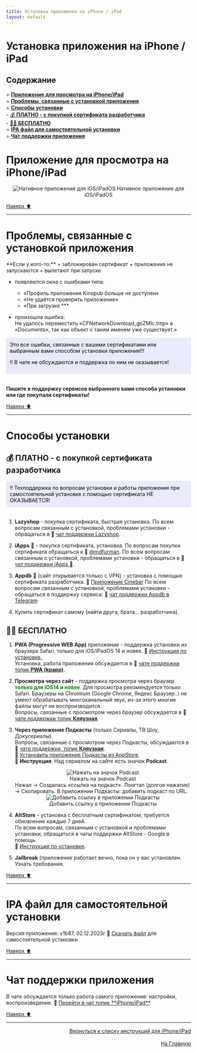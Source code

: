 ```yaml
---
title: Установка приложения на iPhone / iPad
layout: default
---
```

# Установка приложения на iPhone / iPad


<h2 id="toc">Содержание</h2>

⟡ [**Приложение для просмотра на iPhone/iPad**](#1)  
⟡ [**Проблемы, связанные с установкой приложения**](#2)  
⟡ [**Способы установки**](#3)  
    - [💰 **ПЛАТНО - c покупкой сертификата разработчика**](#3-1)  
    - [🏴‍☠️ **БЕСПЛАТНО**](#3-2)  
⟡ [**IPA файл для самостоятельной установки**](#4)  
⟡ [**Чат поддержки приложения**](#5)  



<h1 id="1">Приложение для просмотра на iPhone/iPad</h1>
<div style="text-align: center;">
  <img src="https://lazykpub.github.io/Lazykpub/assets/images/ios_install_01.png" alt="Нативное приложение для iOS/iPadOS" style="max-width: 100%; height: auto; cursor: pointer;" onclick="this.style.maxWidth = this.style.maxWidth === '100%' ? '100vw' : '100%';">
Нативное приложение для iOS/iPadOS
</div>

[Наверх ⬆️](#toc)<br>

---

<h1 id="2">Проблемы, связанные с установкой приложения</h1>
**Если у кого-то:**  
+ заблокирован сертификат  
+ приложения не запускаются  
+ вылетают при запуске  

+ появляются окна с ошибками типа:  
  + «Профиль приложения Kinopub больше не доступен»
  +  «Не удаётся проверить приложение»  
  + «При загрузке ***  
   
+ произошла ошибка:  
    Не удалось переместить «CFNetworkDownload_goZMIc.tmp» в «Documents», так как объект с таким именем уже существует.»

<div style="background-color: #E9EAFC; color: #000000; padding: 10px;">
Это все ошибки, связанные с вашими сертификатами или выбранным вами способом установки приложения!!!  

‼️ В чате не обсуждаются и поддержка по ним не оказывается!</div><br>

**Пишите в поддержку сервисов выбранного вами способа установки или где покупали сертификаты!**<br>

[Наверх ⬆️](#toc)<br>

---

<h1 id="3">Способы установки</h1>
<h2 id="3-1">💰 ПЛАТНО - c покупкой сертификата разработчика</h2>

<div style="background-color: #E9EAFC; color: #000000; padding: 10px;">‼️ Техподдержка по вопросам установки и работы приложения при самостоятельной установке с помощью сертификата НЕ ОКАЗЫВАЕТСЯ!</div><br>

1. **Lazyshop**  - покупка сертификата, быстрая установка. По всем вопросам связанным с установкой, проблемами установки - обращаться в  🔗 <a href="https://t.me/lazyshop_chat" target="_blank" rel="noopener noreferrer">чат поддержки Lazyshop</a>.   

2. **iApps**  - покупка сертификата, установка.
По вопросам покупки сертификата обращаться к 🔗  <a href="https://t.me/mdfurman" target="_blank" rel="noopener noreferrer">@mdfurman</a>.
По всем вопросам связанным с установкой, проблемами установки - обращаться в 🔗  <a href="https://t.me/+2pY6pVi7PRpmMDli" target="_blank" rel="noopener noreferrer">чат поддержки iApps </a>.

4. **Appdb**  (сайт открывается только с VPN) - установка с помощью сертификата разработчика.
🔗 <a href="https://appdb.to/details/02f3cfcb5a6b2cbd2bfc1a3cb5e33ddf75ea773a" target="_blank" rel="noopener noreferrer">Приложение Cinebar</a>
По всем вопросам связанным с установкой, проблемами установки - обращаться в поддержку сервиса:   🔗 <a href="https://t.me/appdb_telegram" target="_blank" rel="noopener noreferrer">чат поддержки Appdb в Telegram</a>

5. Купить сертификат самому (найти друга, брата... разработчика).

<h2 id="3-2">🏴‍☠️ БЕСПЛАТНО</h2>

1. **PWA (Progressive WEB App)** приложение - поддержка установки из браузера Safari, только для iOS/iPadOS 14 и новее. 
🔗 <a href="https://lazykpub.github.io/Lazykpub/pages/subp/pwa_ios" target="_blank" rel="noopener noreferrer">Инструкция по установке.</a>  
Установка, работа приложения обсуждается в 🔗 <a href="https://tg.kprtfm.com/" target="_blank" rel="noopener noreferrer">чате поддержки топик **PWA (kpapp)**</a>.

2. **Просмотра через сайт** - поддержка просмотра через браузер <span style="color: green; font-weight: bold;">только для iOS14 и новее</span>.
Для просмотра рекомендуется только Safari. Браузеры на Chromium (Google Chrome, Яндекс Браузер..) не умеют обрабатывать многоканальный звук, из-за этого многие файлы могут не воспроизводится.  
Вопросы, связанные с просмотром через браузер обсуждается в 🔗 <a href="https://tg.kprtfm.com/" target="_blank" rel="noopener noreferrer">чате поддержки топик **Кляузная**</a>.

3. **Через приложение Подкасты** (только Сериалы, ТВ Шоу, Докусериалы).  
   Вопросы, связанные с просмотром через Подкасты, обсуждаются в 🔗 [чате поддержки, топик **Кляузная**](https://tg.kprtfm.com/).  
   🔗 [Установить приложение Подкасты из AppStore](https://apps.apple.com/ru/app/подкасты/id525463029).  
   📌 **Инструкция**: Над сериалом на сайте есть значок **Podcast**.  
   <div style="text-align: center;">
     <img src="https://lazykpub.github.io/Lazykpub/assets/images/ios_install_03.png" alt="Нажать на значок Podcast" style="max-width: 100%; height: auto; cursor: pointer;" onclick="this.style.maxWidth = this.style.maxWidth === '100%' ? '100vw' : '100%';">
     <br>Нажать на значок Podcast
   </div>
   Нажал → Создалась «ссылка на подкаст».  
   Лонгтап (долгое нажатие) → Скопировать.  
   В приложении Подкасты: добавить подкаст по URL.  
   <div style="text-align: center;">
     <img src="https://lazykpub.github.io/Lazykpub/assets/images/ios_install_04.jpeg" alt="Добавить ссылку в приложении Подкасты" style="max-width: 100%; height: auto; cursor: pointer;" onclick="this.style.maxWidth = this.style.maxWidth === '100%' ? '100vw' : '100%';">
     <br>Добавить ссылку в приложении Подкасты
   </div>

4. **AltStore** - установка с бесплатным сертификатом, требуется обновление каждые 7 дней.  
   По всем вопросам, связанным с установкой и проблемами установки, обращаться в чаты поддержки AltStore - Google в помощь.  
   🔗 [Инструкция по установке](https://lazykpub.github.io/Lazykpub/pages/subp/altstore-install).

5. **Jailbreak** (приложение работает вечно, пока он у вас установлен. Узнать требования.<br>

[Наверх ⬆️](#toc)<br>

---

<h1 id="4">IPA файл для самостоятельной установки</h1>
Версия приложения: v1b87, 02.12.2023г  
🔗 <a href="https://t.me/thechannelnumberone/4" target="_blank" rel="noopener noreferrer">Скачать файл</a> для самостоятельной установки.<br>

[Наверх ⬆️](#toc)<br>

---

<h1 id="5">Чат поддержки приложения</h1>
В чате обсуждается только работа самого приложения: настройки,  воспроизведение.  
🔗 <a href="https://tg.kprtfm.com/" target="_blank" rel="noopener noreferrer">Перейти в чат топик **iPhone/iPad**</a>.<br>

[Наверх ⬆️](#toc)



---
<p align="right"><a href="https://lazykpub.github.io/Lazykpub/pages/ios">Вернуться к списку инструкций для iPhone/iPad</a><br><br>
<a href="https://lazykpub.github.io/Lazykpub">На Главную</a></p>
